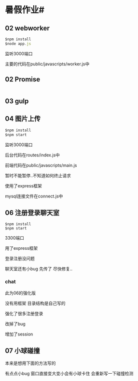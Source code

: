 # 暑假作业#







## 02 webworker ##

```javascript
$npm install
$node app.js
```

监听3000端口

主要的代码在public/javascripts/worker.js中

## 02 Promise

```

```





## 03 gulp





## 04 图片上传

```javascript
$npm install
$npm start
```

监听3000端口 

后台代码在routes/index.js中

前端代码在public/javascripts/main.js

暂时不能暂停..不知道如何终止请求

使用了express框架

mysql连接文件在connect.js中



## 06 注册登录聊天室

```
$npm install
$npm start
```

3300端口

用了express框架

登录注册没问题

聊天室还有小bug  先传了  尽快修复..



### chat

此为06的强化版

没有用框架 目录结构是自己写的

强化了很多注册登录

改掉了bug 

增加了session





## 07 小球碰撞

本来是想用下面的方法写的  

有点点小bug  窗口直接变大变小会有小球卡住  会重新写一下碰撞检测